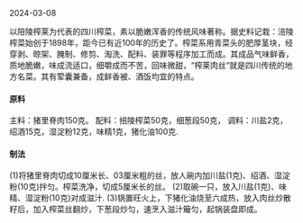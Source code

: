 2024-03-08

以陪陵榨莱为代表的四川榨菜，素以脆嫩浑香的传统风味著称。据史料记栽：涪陵榨菜始创于1898年，距今已有近100年的历史了。榨菜系用青菜头的肥厚茎块，经穿剥、晾架、腌制、修剪、淘洗、配料、装罪等程序加工而成。其成品气味鲜香，质地脆嫩，味成流适口，细嚼成而不苦，回味微甜，“榨莱肉丝“就是四川传统的地方名菜。其有荤囊兼备，成鲜香被、酒饭均宜的特点。
#### **原料**
主料：猪里脊肉150克。
配料：掊陵榨菜50克，细葱段50克，
调料：川盐2克，绍酒15克，湿淀粉12克，味精1克，猪化油100克.
#### **制法**
(1)将猪里脊肉切成10厘米长、03厘米粗的丝，放人碗内加川盐(1克)、绍酒、湿淀粉(10克)拌匀。榨菜洗净，切成5厘米长的丝。
(2)取碗一只，放入川盐(1克)、味精、湿淀粉(10克)对成滋汁.
(3)锅置旺火上，下猪化油烧至六成热，放入肉丝炒散籽后，加入榨菜丝翻炒，下葱段炒匀，速烹入滋汁簸匀，起锅装盘即成。
